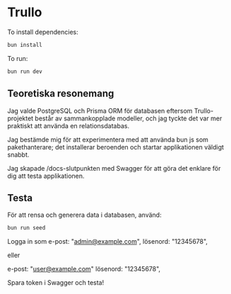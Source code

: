# Trullo

To install dependencies:

```bash
bun install
```

To run:

```bash
bun run dev
```

## Teoretiska resonemang

Jag valde PostgreSQL och Prisma ORM för databasen eftersom Trullo-projektet består av sammankopplade modeller, och jag tyckte det var mer praktiskt att använda en relationsdatabas.

Jag bestämde mig för att experimentera med att använda bun js som pakethanterare; det installerar beroenden och startar applikationen väldigt snabbt.

Jag skapade /docs-slutpunkten med Swagger för att göra det enklare för dig att testa applikationen.

## Testa

För att rensa och generera data i databasen, använd:

```bash
bun run seed
```

Logga in som
e-post: "admin@example.com",
lösenord: "12345678",

eller

e-post: "user@example.com"
lösenord: "12345678",

Spara token i Swagger och testa!
